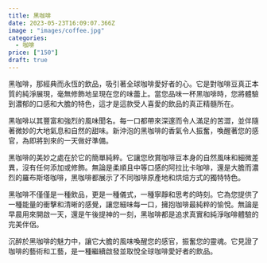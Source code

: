 ```yaml
---
title: 黑咖啡
date: 2023-05-23T16:09:07.366Z
image : "images/coffee.jpg"
categories:
  - 咖啡
price: ["150"]
draft: true
---
```


黑咖啡，那經典而永恆的飲品，吸引著全球咖啡愛好者的心。它是對咖啡豆真正本質的純淨展現，毫無修飾地呈現在您的味蕾上。當您品味一杯黑咖啡時，您將體驗到濃郁的口感和大膽的特色，這才是這款受人喜愛的飲品的真正精髓所在。

黑咖啡以其豐富和強烈的風味聞名。每一口都帶來深邃而令人滿足的苦澀，並伴隨著微妙的大地氣息和自然的甜味。新沖泡的黑咖啡的香氣令人振奮，喚醒著您的感官，為即將到來的一天做好準備。

黑咖啡的美妙之處在於它的簡單純粹。它讓您欣賞咖啡豆本身的自然風味和細微差異，沒有任何添加或修飾。無論是柔順且中等口感的阿拉比卡咖啡，還是大膽而濃烈的羅布斯塔咖啡，黑咖啡都展示了不同咖啡原產地和烘焙方式的獨特特色。

黑咖啡不僅僅是一種飲品，更是一種儀式，一種寧靜和思考的時刻。它為您提供了一種能量的衝擊和清晰的感覺，讓您細味每一口，擁抱咖啡最純粹的愉悅。無論是早晨用來開啟一天，還是午後提神的一刻，黑咖啡都是追求真實和純淨咖啡體驗的完美伴侶。

沉醉於黑咖啡的魅力中，讓它大膽的風味喚醒您的感官，振奮您的靈魂。它見證了咖啡的藝術和工藝，是一種繼續啟發並取悅全球咖啡愛好者的飲品。